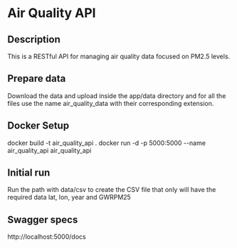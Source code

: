 # Air Quality API

## Description
This is a RESTful API for managing air quality data focused on PM2.5 levels.

## Prepare data

Download the data and upload inside the app/data directory and for all the files use the name air_quality_data with their corresponding extension.

## Docker Setup

docker build -t air_quality_api .
docker run -d -p 5000:5000 --name air_quality_api air_quality_api

## Initial run
Run the path with data/csv to create the CSV file that only will have the required data lat, lon, year and GWRPM25

## Swagger specs
http://localhost:5000/docs
